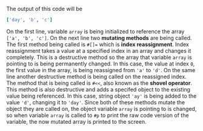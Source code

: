 The output of this code will be 

```ruby
['day', 'b', 'c']
```

On the first line, variable ``array`` is being initialized to reference the array ``['a', 'b', 'c']``. On the next line two **mutating methods** are being called. The first method being called is ``#[]=`` which is **index reassignment**. Index reassignment takes a value at a specified index in an array and changes it completely. This is a destructive method so the array that variable ``array`` is pointing to is being permanently changed. In this case, the value at index ``0``, the first value in the array, is being reassigned from ``'a'`` to ``'d'``. On the same line another destructive method is being called on the reassigned index. The method that is being called is ``#<<``, also known as the **shovel operator**. This method is also destructive and adds a specifed object to the existing value being referenced. In this case, string object ``'ay'`` is being added to the value ``'d'``, changing it to ``'day'``. Since both of these methods mutate the object they are called on, the object variable ``array`` is pointing to is changed, so when variable `array` is called to ``#p`` to print the raw code version of the variable, the now mutated array is printed to the screen. 

